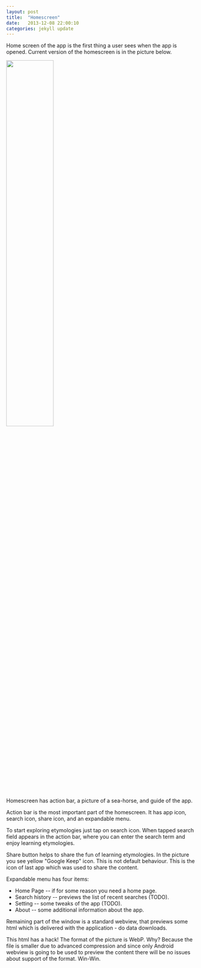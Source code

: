 ```yaml
---
layout: post
title:  "Homescreen"
date:   2013-12-08 22:00:10
categories: jekyll update
---
```


Home screen of the app is the first thing a user sees when the app is opened. Current version of the homescreen is in the picture below.

<img src="{{ site.baseurl}}/images/homescreen.jpg" style="margin: auto; width: 50%;"/>

Homescreen has action bar, a picture of a sea-horse, and guide of the app. 

Action bar is the most important part of the homescreen. It has app icon, search icon, share icon, and an expandable menu.

To start exploring etymologies just tap on search icon. When tapped search field appears in the action bar, where you can enter the search term and enjoy learning etymologies.

Share button helps to share the fun of learning etymologies. In the picture you see yellow "Google Keep" icon. This is not default behaviour. This is the icon of last app which was used to share the content.

Expandable menu has four items:

* Home Page -- if for some reason you need a home page.
* Search history -- previews the list of recent searches (TODO).
* Setting -- some tweaks of the app (TODO).
* About -- some additional information about the app.

Remaining part of the window is a standard webview, that previews some html which is delivered with the application - do data downloads.

This html has a hack! The format of the picture is WebP. Why? Because the file is smaller due to advanced compression and since only Android webview is going to be used to preview the content there will be no issues about support of the format. Win-Win.
